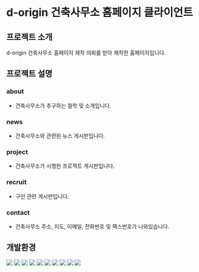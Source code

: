 # d-origin 건축사무소 홈페이지 클라이언트

## 프로젝트 소개
d-origin 건축사무소 홈페이지 제작 의뢰를 받아 제작한 홈페이지입니다.

## 프로젝트 설명

### about
- 건축사무소가 추구하는 철학 및 소개입니다.

### news
- 건축사무소와 관련된 뉴스 게시판입니다.

### project
- 건축사무소가 시행한 프로젝트 게시판입니다.

### recruit
- 구인 관련 게시판입니다.

### contact
- 건축사무소 주소, 지도, 이메일, 전화번호 및 팩스번호가 나와있습니다.


## 개발환경
<div>
  <img src='https://img.shields.io/badge/javascript-%23323330.svg?style=for-the-badge&logo=javascript&logoColor=%23F7DF1E'/>
  <img src="https://img.shields.io/badge/TypeScript-3178C6?style=for-the-badge&logo=TypeScript&logoColor=white"/> 
  <img src="https://img.shields.io/badge/nextdotjs-000000?style=for-the-badge&logo=nextdotjs&logoColor=white"/>
  <img src='https://img.shields.io/badge/mysql-4479A1.svg?style=for-the-badge&logo=mysql&logoColor=white'/>
  <img src='https://img.shields.io/badge/JWT-black?style=for-the-badge&logo=JSON%20web%20tokens'/>
  <img src='https://img.shields.io/badge/node.js-6DA55F?style=for-the-badge&logo=node.js&logoColor=white'/>
  <img src='https://img.shields.io/badge/Visual%20Studio%20Code-0078d7.svg?style=for-the-badge&logo=visual-studio-code&logoColor=white'/>
  <img src='https://img.shields.io/badge/Ubuntu-E95420?style=for-the-badge&logo=ubuntu&logoColor=white'/>
  <img src='https://img.shields.io/badge/Prisma-3982CE?style=for-the-badge&logo=Prisma&logoColor=white'/>
  <img src='https://img.shields.io/badge/docker-%230db7ed.svg?style=for-the-badge&logo=docker&logoColor=white'/>
</div>

